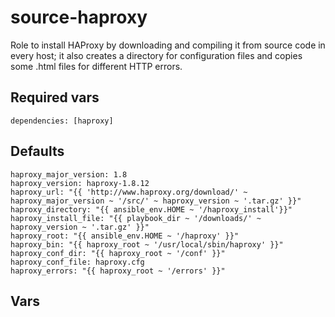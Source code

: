 # source-haproxy

Role to install HAProxy by downloading and compiling it from source code in every host; it also creates a directory for configuration files and copies some .html files for different HTTP errors.

## Required vars

```haproxy
dependencies: [haproxy]
```

## Defaults

```haproxy
haproxy_major_version: 1.8
haproxy_version: haproxy-1.8.12
haproxy_url: "{{ 'http://www.haproxy.org/download/' ~ haproxy_major_version ~ '/src/' ~ haproxy_version ~ '.tar.gz' }}"
haproxy_directory: "{{ ansible_env.HOME ~ '/haproxy_install'}}"
haproxy_install_file: "{{ playbook_dir ~ '/downloads/' ~ haproxy_version ~ '.tar.gz' }}"
haproxy_root: "{{ ansible_env.HOME ~ '/haproxy' }}"
haproxy_bin: "{{ haproxy_root ~ '/usr/local/sbin/haproxy' }}"
haproxy_conf_dir: "{{ haproxy_root ~ '/conf' }}"
haproxy_conf_file: haproxy.cfg
haproxy_errors: "{{ haproxy_root ~ '/errors' }}"
```

## Vars

```haproxy
```
